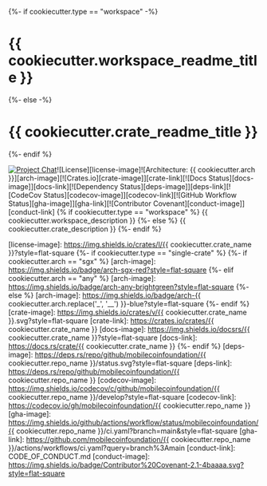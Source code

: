 {%- if cookiecutter.type == "workspace" -%}
# {{ cookiecutter.workspace_readme_title }}
{%- else -%}
# {{ cookiecutter.crate_readme_title }}

{%- endif %}

[![Project Chat][chat-image]][chat-link]<!--
-->![License][license-image]<!--
{%- if cookiecutter.type == "single-crate" %}
-->![Architecture: {{ cookiecutter.arch }}][arch-image]<!--
-->[![Crates.io][crate-image]][crate-link]<!--
-->[![Docs Status][docs-image]][docs-link]<!--
{%- endif %}
-->[![Dependency Status][deps-image]][deps-link]<!--
-->[![CodeCov Status][codecov-image]][codecov-link]<!--
-->[![GitHub Workflow Status][gha-image]][gha-link]<!--
-->[![Contributor Covenant][conduct-image]][conduct-link]
{% if cookiecutter.type == "workspace" %}
{{ cookiecutter.workspace_description }}
{%- else %}
{{ cookiecutter.crate_description }}
{%- endif %}

[chat-image]: https://img.shields.io/discord/844353360348971068?style=flat-square
[chat-link]: https://mobilecoin.chat
[license-image]: https://img.shields.io/crates/l/{{ cookiecutter.crate_name }}?style=flat-square
{%- if cookiecutter.type == "single-crate" %}
{%- if cookiecutter.arch == "sgx" %}
[arch-image]: https://img.shields.io/badge/arch-sgx-red?style=flat-square
{%- elif cookiecutter.arch == "any" %}
[arch-image]: https://img.shields.io/badge/arch-any-brightgreen?style=flat-square
{%- else %}
[arch-image]: https://img.shields.io/badge/arch-{{ cookiecutter.arch.replace('_', '__') }}-blue?style=flat-square
{%- endif %}
[crate-image]: https://img.shields.io/crates/v/{{ cookiecutter.crate_name }}.svg?style=flat-square
[crate-link]: https://crates.io/crates/{{ cookiecutter.crate_name }}
[docs-image]: https://img.shields.io/docsrs/{{ cookiecutter.crate_name }}?style=flat-square
[docs-link]: https://docs.rs/crate/{{ cookiecutter.crate_name }}
{%- endif %}
[deps-image]: https://deps.rs/repo/github/mobilecoinfoundation/{{ cookiecutter.repo_name }}/status.svg?style=flat-square
[deps-link]: https://deps.rs/repo/github/mobilecoinfoundation/{{ cookiecutter.repo_name }}
[codecov-image]: https://img.shields.io/codecov/c/github/mobilecoinfoundation/{{ cookiecutter.repo_name }}/develop?style=flat-square
[codecov-link]: https://codecov.io/gh/mobilecoinfoundation/{{ cookiecutter.repo_name }}
[gha-image]: https://img.shields.io/github/actions/workflow/status/mobilecoinfoundation/{{ cookiecutter.repo_name }}/ci.yaml?branch=main&style=flat-square
[gha-link]: https://github.com/mobilecoinfoundation/{{ cookiecutter.repo_name }}/actions/workflows/ci.yaml?query=branch%3Amain
[conduct-link]: CODE_OF_CONDUCT.md
[conduct-image]: https://img.shields.io/badge/Contributor%20Covenant-2.1-4baaaa.svg?style=flat-square
